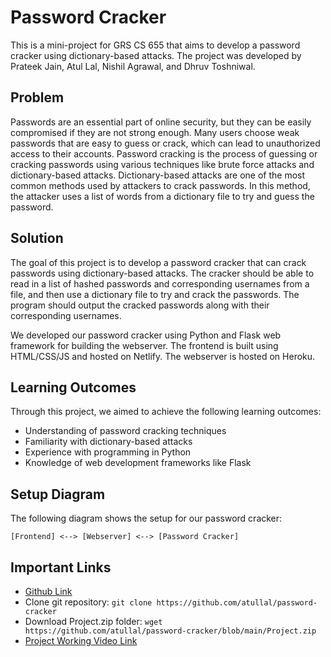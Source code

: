 # Password Cracker

This is a mini-project for GRS CS 655 that aims to develop a password cracker using dictionary-based attacks. The project was developed by Prateek Jain, Atul Lal, Nishil Agrawal, and Dhruv Toshniwal.

## Problem

Passwords are an essential part of online security, but they can be easily compromised if they are not strong enough. Many users choose weak passwords that are easy to guess or crack, which can lead to unauthorized access to their accounts. Password cracking is the process of guessing or cracking passwords using various techniques like brute force attacks and dictionary-based attacks. Dictionary-based attacks are one of the most common methods used by attackers to crack passwords. In this method, the attacker uses a list of words from a dictionary file to try and guess the password.

## Solution

The goal of this project is to develop a password cracker that can crack passwords using dictionary-based attacks. The cracker should be able to read in a list of hashed passwords and corresponding usernames from a file, and then use a dictionary file to try and crack the passwords. The program should output the cracked passwords along with their corresponding usernames.

We developed our password cracker using Python and Flask web framework for building the webserver. The frontend is built using HTML/CSS/JS and hosted on Netlify. The webserver is hosted on Heroku.

## Learning Outcomes

Through this project, we aimed to achieve the following learning outcomes:
- Understanding of password cracking techniques
- Familiarity with dictionary-based attacks
- Experience with programming in Python
- Knowledge of web development frameworks like Flask

## Setup Diagram

The following diagram shows the setup for our password cracker:

```
[Frontend] <--> [Webserver] <--> [Password Cracker]
```

## Important Links

- [Github Link](https://github.com/atullal/password-cracker)
- Clone git repository: `git clone https://github.com/atullal/password-cracker`
- Download Project.zip folder: `wget https://github.com/atullal/password-cracker/blob/main/Project.zip`
- [Project Working Video Link](https://drive.google.com/file/d/1GiuQ0pWWLk7S17Vf2BSa-aGe23b7EaXp/view?usp=sharing)

